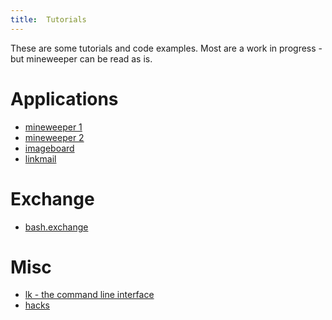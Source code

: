```yaml
---
title:  Tutorials
---
```


These are some tutorials and code examples. 
Most are a work in progress - but mineweeper can be read as is.

# Applications

- [mineweeper 1](./mineweeper-1.html)
- [mineweeper 2](./mineweeper-2.html)
- [imageboard](./imageboard.html)
- [linkmail](./linkmail.py.html)

# Exchange

- [bash.exchange](./bash.exchange.html)

# Misc

- [lk - the command line interface](./lk-command-line-interface.html)
- [hacks](./hacks.html)

